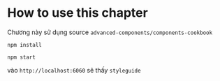 # How to use this chapter

Chương này sử dụng source `advanced-components/components-cookbook`

`npm install`

`npm start`

vào `http://localhost:6060` sẽ thấy `styleguide`
